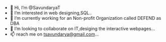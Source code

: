 - 👋 Hi, I’m @SavundaryaT
- 👀 I’m interested in web designing,SQL..
- 🌱 I’m currently working for an Non-profit Organization called DEFEND as DBA
- 💞️ I’m looking to collaborate on IT,desiging the interactive webpages...
- 📫 reach me on tsavundarya@gmail.com...

<!---
SavundaryaT/SavundaryaT is a ✨ special ✨ repository because its `README.md` (this file) appears on your GitHub profile.
You can click the Preview link to take a look at your changes.
--->

